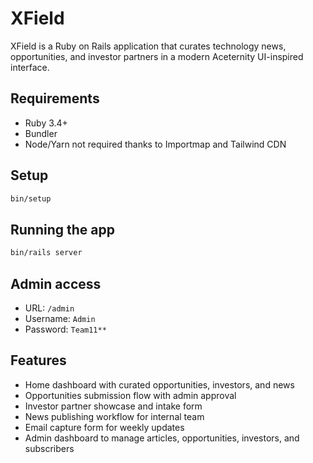 # XField

XField is a Ruby on Rails application that curates technology news, opportunities, and investor partners in a modern Aceternity UI-inspired interface.

## Requirements
- Ruby 3.4+
- Bundler
- Node/Yarn not required thanks to Importmap and Tailwind CDN

## Setup
```bash
bin/setup
```

## Running the app
```bash
bin/rails server
```

## Admin access
- URL: `/admin`
- Username: `Admin`
- Password: `Team11**`

## Features
- Home dashboard with curated opportunities, investors, and news
- Opportunities submission flow with admin approval
- Investor partner showcase and intake form
- News publishing workflow for internal team
- Email capture form for weekly updates
- Admin dashboard to manage articles, opportunities, investors, and subscribers
